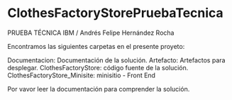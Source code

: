 # ClothesFactoryStorePruebaTecnica
PRUEBA TÉCNICA IBM / Andrés Felipe Hernández Rocha

Encontramos las siguientes carpetas en el presente proyeto:

Documentacion: Documentación de la solución.
Artefacto: Artefactos para desplegar.
ClothesFactoryStore: código fuente de la solución.
ClothesFactoryStore_Minisite: minisitio - Front End

Por vavor leer la documentación para comprender la solución.
